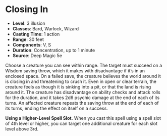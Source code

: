 # Closing In

- **Level**: 3 illusion
- **Classes**: Bard, Warlock, Wizard
- **Casting Time**: 1 action
- **Range**: 30 feet
- **Components**: V, S
- **Duration**: Concentration, up to 1 minute
- **Source**: Deep Magic 5e

Choose a creature you can see within range. The target must succeed on a Wisdom saving throw, which it makes with disadvantage if it’s in an enclosed space. On a failed save, the creature believes the world around it is closing in and threatening to crush it. Even in open or clear terrain, the creature feels as though it is sinking into a pit, or that the land is rising around it. The creature has disadvantage on ability checks and attack rolls for the duration, and it takes 2d6 psychic damage at the end of each of its turns. An affected creature repeats the saving throw at the end of each of its turns, ending the effect on itself on a success.

**Using a Higher-Level Spell Slot.** When you cast this spell using a spell slot of 4th level or higher, you can target one additional creature for each slot level above 3rd.
